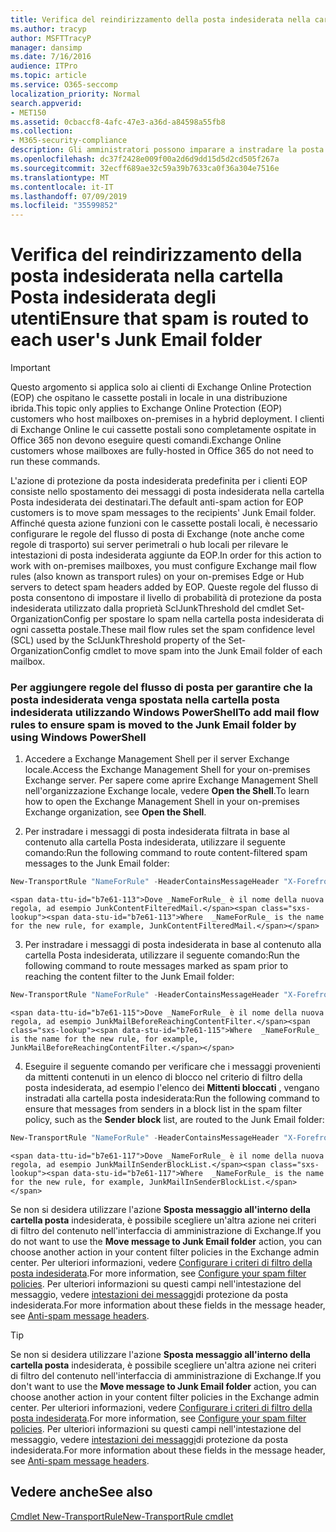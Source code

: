 ```yaml
---
title: Verifica del reindirizzamento della posta indesiderata nella cartella Posta indesiderata degli utenti
ms.author: tracyp
author: MSFTTracyP
manager: dansimp
ms.date: 7/16/2016
audience: ITPro
ms.topic: article
ms.service: O365-seccomp
localization_priority: Normal
search.appverid:
- MET150
ms.assetid: 0cbaccf8-4afc-47e3-a36d-a84598a55fb8
ms.collection:
- M365-security-compliance
description: Gli amministratori possono imparare a instradare la posta indesiderata alle cartelle di posta indesiderata degli utenti in Exchange Online Protection.
ms.openlocfilehash: dc37f2428e009f00a2d6d9dd15d5d2cd505f267a
ms.sourcegitcommit: 32ecff689ae32c59a39b7633ca0f36a304e7516e
ms.translationtype: MT
ms.contentlocale: it-IT
ms.lasthandoff: 07/09/2019
ms.locfileid: "35599852"
---
```

# <a name="ensure-that-spam-is-routed-to-each-users-junk-email-folder"></a><span data-ttu-id="b7e61-103">Verifica del reindirizzamento della posta indesiderata nella cartella Posta indesiderata degli utenti</span><span class="sxs-lookup"><span data-stu-id="b7e61-103">Ensure that spam is routed to each user's Junk Email folder</span></span>

> [!IMPORTANT]
> <span data-ttu-id="b7e61-104">Questo argomento si applica solo ai clienti di Exchange Online Protection (EOP) che ospitano le cassette postali in locale in una distribuzione ibrida.</span><span class="sxs-lookup"><span data-stu-id="b7e61-104">This topic only applies to Exchange Online Protection (EOP) customers who host mailboxes on-premises in a hybrid deployment.</span></span> <span data-ttu-id="b7e61-105">I clienti di Exchange Online le cui cassette postali sono completamente ospitate in Office 365 non devono eseguire questi comandi.</span><span class="sxs-lookup"><span data-stu-id="b7e61-105">Exchange Online customers whose mailboxes are fully-hosted in Office 365 do not need to run these commands.</span></span> 
  
<span data-ttu-id="b7e61-106">L'azione di protezione da posta indesiderata predefinita per i clienti EOP consiste nello spostamento dei messaggi di posta indesiderata nella cartella Posta indesiderata dei destinatari.</span><span class="sxs-lookup"><span data-stu-id="b7e61-106">The default anti-spam action for EOP customers is to move spam messages to the recipients' Junk Email folder.</span></span> <span data-ttu-id="b7e61-107">Affinché questa azione funzioni con le cassette postali locali, è necessario configurare le regole del flusso di posta di Exchange (note anche come regole di trasporto) sui server perimetrali o hub locali per rilevare le intestazioni di posta indesiderata aggiunte da EOP.</span><span class="sxs-lookup"><span data-stu-id="b7e61-107">In order for this action to work with on-premises mailboxes, you must configure Exchange mail flow rules (also known as transport rules) on your on-premises Edge or Hub servers to detect spam headers added by EOP.</span></span> <span data-ttu-id="b7e61-108">Queste regole del flusso di posta consentono di impostare il livello di probabilità di protezione da posta indesiderata utilizzato dalla proprietà SclJunkThreshold del cmdlet Set-OrganizationConfig per spostare lo spam nella cartella posta indesiderata di ogni cassetta postale.</span><span class="sxs-lookup"><span data-stu-id="b7e61-108">These mail flow rules set the spam confidence level (SCL) used by the SclJunkThreshold property of the Set-OrganizationConfig cmdlet to move spam into the Junk Email folder of each mailbox.</span></span> 
  
### <a name="to-add-mail-flow-rules-to-ensure-spam-is-moved-to-the-junk-email-folder-by-using-windows-powershell"></a><span data-ttu-id="b7e61-109">Per aggiungere regole del flusso di posta per garantire che la posta indesiderata venga spostata nella cartella posta indesiderata utilizzando Windows PowerShell</span><span class="sxs-lookup"><span data-stu-id="b7e61-109">To add mail flow rules to ensure spam is moved to the Junk Email folder by using Windows PowerShell</span></span>

1. <span data-ttu-id="b7e61-110">Accedere a Exchange Management Shell per il server Exchange locale.</span><span class="sxs-lookup"><span data-stu-id="b7e61-110">Access the Exchange Management Shell for your on-premises Exchange server.</span></span> <span data-ttu-id="b7e61-111">Per sapere come aprire Exchange Management Shell nell'organizzazione Exchange locale, vedere **Open the Shell**.</span><span class="sxs-lookup"><span data-stu-id="b7e61-111">To learn how to open the Exchange Management Shell in your on-premises Exchange organization, see **Open the Shell**.</span></span>
    
2. <span data-ttu-id="b7e61-112">Per instradare i messaggi di posta indesiderata filtrata in base al contenuto alla cartella Posta indesiderata, utilizzare il seguente comando:</span><span class="sxs-lookup"><span data-stu-id="b7e61-112">Run the following command to route content-filtered spam messages to the Junk Email folder:</span></span>
    
  ```Powershell
  New-TransportRule "NameForRule" -HeaderContainsMessageHeader "X-Forefront-Antispam-Report" -HeaderContainsWords "SFV:SPM" -SetSCL 6
  ```

    <span data-ttu-id="b7e61-113">Dove _NameForRule_ è il nome della nuova regola, ad esempio JunkContentFilteredMail.</span><span class="sxs-lookup"><span data-stu-id="b7e61-113">Where  _NameForRule_ is the name for the new rule, for example, JunkContentFilteredMail.</span></span> 
    
3. <span data-ttu-id="b7e61-114">Per instradare i messaggi di posta indesiderata in base al contenuto alla cartella Posta indesiderata, utilizzare il seguente comando:</span><span class="sxs-lookup"><span data-stu-id="b7e61-114">Run the following command to route messages marked as spam prior to reaching the content filter to the Junk Email folder:</span></span>
    
  ```Powershell
  New-TransportRule "NameForRule" -HeaderContainsMessageHeader "X-Forefront-Antispam-Report" -HeaderContainsWords "SFV:SKS" -SetSCL 6
  ```

    <span data-ttu-id="b7e61-115">Dove _NameForRule_ è il nome della nuova regola, ad esempio JunkMailBeforeReachingContentFilter.</span><span class="sxs-lookup"><span data-stu-id="b7e61-115">Where  _NameForRule_ is the name for the new rule, for example, JunkMailBeforeReachingContentFilter.</span></span> 
    
4. <span data-ttu-id="b7e61-116">Eseguire il seguente comando per verificare che i messaggi provenienti da mittenti contenuti in un elenco di blocco nel criterio di filtro della posta indesiderata, ad esempio l'elenco dei **Mittenti bloccati** , vengano instradati alla cartella posta indesiderata:</span><span class="sxs-lookup"><span data-stu-id="b7e61-116">Run the following command to ensure that messages from senders in a block list in the spam filter policy, such as the **Sender block** list, are routed to the Junk Email folder:</span></span> 
    
  ```Powershell
  New-TransportRule "NameForRule" -HeaderContainsMessageHeader "X-Forefront-Antispam-Report" -HeaderContainsWords "SFV:SKB" -SetSCL 6
  ```

    <span data-ttu-id="b7e61-117">Dove _NameForRule_ è il nome della nuova regola, ad esempio JunkMailInSenderBlockList.</span><span class="sxs-lookup"><span data-stu-id="b7e61-117">Where  _NameForRule_ is the name for the new rule, for example, JunkMailInSenderBlockList.</span></span> 
    
<span data-ttu-id="b7e61-118">Se non si desidera utilizzare l'azione **Sposta messaggio all'interno della cartella posta** indesiderata, è possibile scegliere un'altra azione nei criteri di filtro del contenuto nell'interfaccia di amministrazione di Exchange.</span><span class="sxs-lookup"><span data-stu-id="b7e61-118">If you do not want to use the **Move message to Junk Email folder** action, you can choose another action in your content filter policies in the Exchange admin center.</span></span> <span data-ttu-id="b7e61-119">Per ulteriori informazioni, vedere [Configurare i criteri di filtro della posta indesiderata](configure-your-spam-filter-policies.md).</span><span class="sxs-lookup"><span data-stu-id="b7e61-119">For more information, see [Configure your spam filter policies](configure-your-spam-filter-policies.md).</span></span> <span data-ttu-id="b7e61-120">Per ulteriori informazioni su questi campi nell'intestazione del messaggio, vedere [intestazioni dei messaggi](anti-spam-message-headers.md)di protezione da posta indesiderata.</span><span class="sxs-lookup"><span data-stu-id="b7e61-120">For more information about these fields in the message header, see [Anti-spam message headers](anti-spam-message-headers.md).</span></span>
  

> [!TIP]
> <span data-ttu-id="b7e61-121">Se non si desidera utilizzare l'azione **Sposta messaggio all'interno della cartella posta** indesiderata, è possibile scegliere un'altra azione nei criteri di filtro del contenuto nell'interfaccia di amministrazione di Exchange.</span><span class="sxs-lookup"><span data-stu-id="b7e61-121">If you don't want to use the **Move message to Junk Email folder** action, you can choose another action in your content filter policies in the Exchange admin center.</span></span> <span data-ttu-id="b7e61-122">Per ulteriori informazioni, vedere [Configurare i criteri di filtro della posta indesiderata](configure-your-spam-filter-policies.md).</span><span class="sxs-lookup"><span data-stu-id="b7e61-122">For more information, see [Configure your spam filter policies](configure-your-spam-filter-policies.md).</span></span> <span data-ttu-id="b7e61-123">Per ulteriori informazioni su questi campi nell'intestazione del messaggio, vedere [intestazioni dei messaggi](anti-spam-message-headers.md)di protezione da posta indesiderata.</span><span class="sxs-lookup"><span data-stu-id="b7e61-123">For more information about these fields in the message header, see [Anti-spam message headers](anti-spam-message-headers.md).</span></span>
> 
## <a name="see-also"></a><span data-ttu-id="b7e61-124">Vedere anche</span><span class="sxs-lookup"><span data-stu-id="b7e61-124">See also</span></span>

[<span data-ttu-id="b7e61-125">Cmdlet New-TransportRule</span><span class="sxs-lookup"><span data-stu-id="b7e61-125">New-TransportRule cmdlet</span></span>](https://technet.microsoft.com/library/bb125138%28v=exchg.160%29.aspx)

